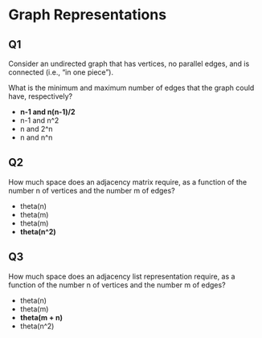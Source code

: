 # Graph Representations

## Q1

Consider an undirected graph that has  vertices, no parallel edges, and is connected (i.e., “in one piece”).

What is the minimum and maximum number of edges that the graph could have, respectively?

- **n-1 and n(n-1)/2**
- n-1 and n^2
- n and 2^n 
- n and n^n

## Q2

How much space does an adjacency matrix require, as a function of the number n of vertices and the number m of edges?

- theta(n)
- theta(m)
- theta(m)
- **theta(n^2)**

## Q3

How much space does an adjacency list representation require, as a function of the number n of vertices and the number m of edges?

- theta(n)
- theta(m)
- **theta(m + n)**
- theta(n^2)
